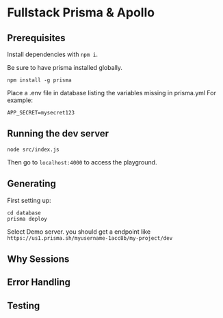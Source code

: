 # Fullstack Prisma & Apollo

## Prerequisites
Install dependencies with `npm i`.

Be sure to have prisma installed globally.
```shell
npm install -g prisma
```

Place a .env file in database listing the variables missing in prisma.yml
For example:
```
APP_SECRET=mysecret123
```

## Running the dev server
```shell
node src/index.js
```

Then go to `localhost:4000` to access the playground.

## Generating
First setting up:
```shell
cd database
prisma deploy
```

Select Demo server.
you should get a endpoint like `https://us1.prisma.sh/myusername-1acc8b/my-project/dev`

## Why Sessions


## Error Handling


## Testing

